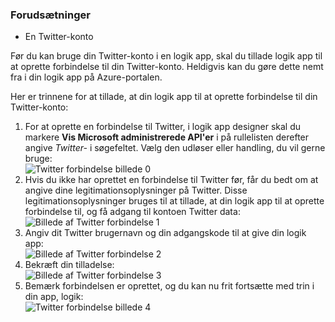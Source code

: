 ### <a name="prerequisites"></a>Forudsætninger
- En Twitter-konto 

Før du kan bruge din Twitter-konto i en logik app, skal du tillade logik app til at oprette forbindelse til din Twitter-konto. Heldigvis kan du gøre dette nemt fra i din logik app på Azure-portalen. 

Her er trinnene for at tillade, at din logik app til at oprette forbindelse til din Twitter-konto:

1. For at oprette en forbindelse til Twitter, i logik app designer skal du markere **Vis Microsoft administrerede API'er** i på rullelisten derefter angive *Twitter-* i søgefeltet. Vælg den udløser eller handling, du vil gerne bruge:  
  ![Twitter forbindelse billede 0](./media/connectors-create-api-twitter/twitter-0.png)
2. Hvis du ikke har oprettet en forbindelse til Twitter før, får du bedt om at angive dine legitimationsoplysninger på Twitter. Disse legitimationsoplysninger bruges til at tillade, at din logik app til at oprette forbindelse til, og få adgang til kontoen Twitter data:  
  ![Billede af Twitter forbindelse 1](./media/connectors-create-api-twitter/twitter-1.png)  
3. Angiv dit Twitter brugernavn og din adgangskode til at give din logik app:  
  ![Billede af Twitter forbindelse 2](./media/connectors-create-api-twitter/twitter-2.png)  
4. Bekræft din tilladelse:  
  ![Billede af Twitter forbindelse 3](./media/connectors-create-api-twitter/twitter-3.png)  
6. Bemærk forbindelsen er oprettet, og du kan nu frit fortsætte med trin i din app, logik:  
  ![Twitter forbindelse billede 4](./media/connectors-create-api-twitter/twitter-4.png)